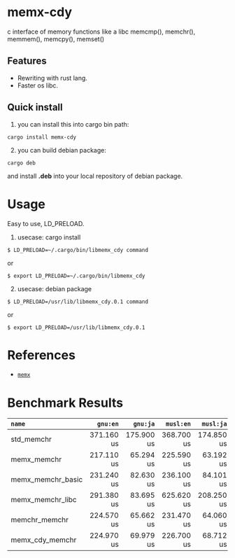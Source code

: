 # memx-cdy
c interface of memory functions like a libc memcmp(), memchr(), memmem(), memcpy(), memset()

## Features

* Rewriting with rust lang.
* Faster os libc.

## Quick install

1. you can install this into cargo bin path:

```text
cargo install memx-cdy
```

2. you can build debian package:

```text
cargo deb
```

and install **.deb** into your local repository of debian package.

# Usage
Easy to use, LD_PRELOAD.

1. usecase: cargo install
```text
$ LD_PRELOAD=~/.cargo/bin/libmemx_cdy command
```

or

```text
$ export LD_PRELOAD=~/.cargo/bin/libmemx_cdy
```

2. usecase: debian package

```text
$ LD_PRELOAD=/usr/lib/libmemx_cdy.0.1 command
```

or

```text
$ export LD_PRELOAD=/usr/lib/libmemx_cdy.0.1
```

# References

- [`memx`](https://crates.io/crates/memx)

# Benchmark Results

|         `name`          |  `gnu:en`   |  `gnu:ja`   |  `musl:en`  |  `musl:ja`  |
|:------------------------|------------:|------------:|------------:|------------:|
| std_memchr              |  371.160 us |  175.900 us |  368.700 us |  174.850 us |
| memx_memchr             |  217.110 us |   65.294 us |  225.590 us |   63.192 us |
| memx_memchr_basic       |  231.240 us |   82.630 us |  236.100 us |   84.101 us |
| memx_memchr_libc        |  291.380 us |   83.695 us |  625.620 us |  208.250 us |
| memchr_memchr           |  224.570 us |   65.662 us |  231.470 us |   64.060 us |
| memx_cdy_memchr         |  224.970 us |   69.979 us |  226.700 us |   68.712 us |
